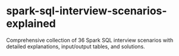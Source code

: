 # spark-sql-interview-scenarios-explained
Comprehensive collection of 36 Spark SQL interview scenarios with detailed explanations, input/output tables, and solutions.
